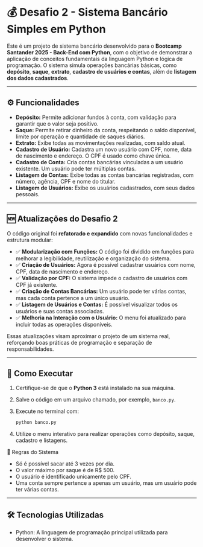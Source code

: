# 💰 Desafio 2 - Sistema Bancário Simples em Python

Este é um projeto de sistema bancário desenvolvido para o **Bootcamp Santander 2025 - Back-End com Python**, com o objetivo de demonstrar a aplicação de conceitos fundamentais da linguagem Python e lógica de programação. O sistema simula operações bancárias básicas, como **depósito**, **saque**, **extrato**, **cadastro de usuários e contas**, além de **listagem dos dados cadastrados**.

---

## ⚙️ Funcionalidades

- **Depósito:** Permite adicionar fundos à conta, com validação para garantir que o valor seja positivo.
- **Saque:** Permite retirar dinheiro da conta, respeitando o saldo disponível, limite por operação e quantidade de saques diários.
- **Extrato:** Exibe todas as movimentações realizadas, com saldo atual.
- **Cadastro de Usuário:** Cadastra um novo usuário com CPF, nome, data de nascimento e endereço. O CPF é usado como chave única.
- **Cadastro de Conta:** Cria contas bancárias vinculadas a um usuário existente. Um usuário pode ter múltiplas contas.
- **Listagem de Contas:** Exibe todas as contas bancárias registradas, com número, agência, CPF e nome do titular.
- **Listagem de Usuários:** Exibe os usuários cadastrados, com seus dados pessoais.

---

## 🆕 Atualizações do Desafio 2

O código original foi **refatorado e expandido** com novas funcionalidades e estrutura modular:

- ✅ **Modularização com Funções:** O código foi dividido em funções para melhorar a legibilidade, reutilização e organização do sistema.
- ✅ **Criação de Usuários:** Agora é possível cadastrar usuários com nome, CPF, data de nascimento e endereço.
- ✅ **Validação por CPF:** O sistema impede o cadastro de usuários com CPF já existente.
- ✅ **Criação de Contas Bancárias:** Um usuário pode ter várias contas, mas cada conta pertence a um único usuário.
- ✅ **Listagem de Usuários e Contas:** É possível visualizar todos os usuários e suas contas associadas.
- ✅ **Melhoria na Interação com o Usuário:** O menu foi atualizado para incluir todas as operações disponíveis.

Essas atualizações visam aproximar o projeto de um sistema real, reforçando boas práticas de programação e separação de responsabilidades.

---

## 🚀 Como Executar

1. Certifique-se de que o **Python 3** está instalado na sua máquina.
2. Salve o código em um arquivo chamado, por exemplo, `banco.py`.
3. Execute no terminal com:

   ```bash
   python banco.py
   ```
4. Utilize o menu interativo para realizar operações como depósito, saque, cadastro e listagens.

📌 Regras do Sistema
- Só é possível sacar até 3 vezes por dia.
- O valor máximo por saque é de R$ 500.
- O usuário é identificado unicamente pelo CPF.
- Uma conta sempre pertence a apenas um usuário, mas um usuário pode ter várias contas.
---
## 🛠 Tecnologias Utilizadas
- Python: A linguagem de programação principal utilizada para desenvolver o sistema.
